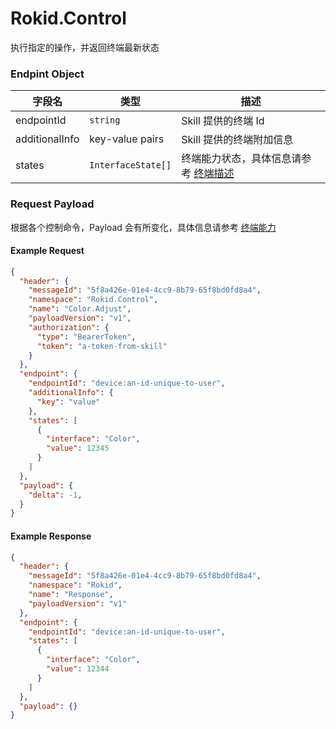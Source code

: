 # Rokid.Control

执行指定的操作，并返回终端最新状态

### Endpint Object

字段名 | 类型 | 描述
--- | --- | ---
endpointId | `string` | Skill 提供的终端 Id
additionalInfo | key-value pairs | Skill 提供的终端附加信息
states | `InterfaceState[]` | 终端能力状态，具体信息请参考 [终端描述](./endpoint.md)


### Request Payload

根据各个控制命令，Payload 会有所变化，具体信息请参考 [终端能力](./rokid-interface.md)

#### Example Request
```json
{
  "header": {
    "messageId": "5f8a426e-01e4-4cc9-8b79-65f8bd0fd8a4",
    "namespace": "Rokid.Control",
    "name": "Color.Adjust",
    "payloadVersion": "v1",
    "authorization": {
      "type": "BearerToken",
      "token": "a-token-from-skill"
    }
  },
  "endpoint": {
    "endpointId": "device:an-id-unique-to-user",
    "additionalInfo": {
      "key": "value"
    },
    "states": [
      {
        "interface": "Color",
        "value": 12345
      }
    ]
  },
  "payload": {
    "delta": -1,
  }
}
```
#### Example Response
```json
{
  "header": {
    "messageId": "5f8a426e-01e4-4cc9-8b79-65f8bd0fd8a4",
    "namespace": "Rokid",
    "name": "Response",
    "payloadVersion": "v1"
  },
  "endpoint": {
    "endpointId": "device:an-id-unique-to-user",
    "states": [
      {
        "interface": "Color",
        "value": 12344
      }
    ]
  },
  "payload": {}
}
```
